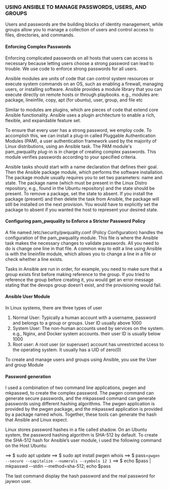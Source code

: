 ### USING ANSIBLE TO MANAGE PASSWORDS, USERS, AND GROUPS
Users and passwords are the building blocks of identity management, while groups allow you to manage a collection of users and control access to files, directories, and commands.

#### Enforcing Complex Passwords

Enforcing complicated passwords on all hosts that users can access is necessary because letting users choose a strong password can lead to trouble.
We use code to enforce strong passwords for all users.

Ansible modules are units of code that can control system resources or execute system commands on an OS, such as enabling a firewall, managing users, or installing software. Ansible provides a module library that you can execute directly on remote hosts or through playbooks.
e.g., modules are: package, lineinfile, copy, apt (for ubuntu), user, group, and file etc

Similar to modules are plugins, which are pieces of code that extend core Ansible functionality. Ansible uses a plugin architecture to enable a rich, flexible, and expandable feature set.

To ensure that every user has a strong password, we employ code. To accomplish this, we can install a plug-in called Pluggable Authentication Modules (PAM), a user authentication framework used by the majority of Linux distributions, using an Ansible task.
The PAM module's pam_pwquality plug-in is in charge of creating complex passwords. This module verifies passwords according to your specified criteria.

Ansible tasks should start with a name declaration that defines their goal. Then the Ansible package module, which performs the software installation. The package module usually requires you to set two parameters: name and state. The package name (which must be present in the Linux Distro repository, e.g., found in the Ubuntu repository) and the state should be present.
To remove a package, set the state to absent. If you install the package (present) and then delete the task from Ansible, the package will still be installed on the next provision. You would have to explicitly set the package to absent if you wanted the host to represent your desired state.

#### Configuring pam_pwquality to Enforce a Stricter Password Policy

A file named /etc/security/pwquality.conf (Policy Configuration) handles the configuration of the pam_pwquality module.
This file is where the Ansible task makes the necessary changes to validate passwords. All you need to do is change one line in that file. A common way to edit a line using Ansible is with the lineinfile module, which allows you to change a line in a file or check whether a line exists.



Tasks in Ansible are run in order, for example, you need to make sure that a group exists first before making reference to the group. If you tried to reference the group before creating it, you would get an error message stating that the devops group doesn’t exist, and the provisioning would fail.

#### Ansible User Module
In Linux systems, there are three types of user
1. Normal User: Typically a human account with a username, password and belongs to a group or groups. User ID usually above 1000
2. System User: The non-human accounts used by services on the system. e.g., Nginx, and Docker system accounts. their user ID is usually below 1000
3. Root user: A root user (or superuser) account has unrestricted access to the operating system. It usually has a UID of zero(0)

To create and manage users and groups using Ansible, you use the User and group Module

#### Password generation
I used a combination of two command line applications, pwgen and mkpasswd, to create the complex password. The pwgen command can generate secure passwords, and the mkpasswd command can generate passwords using different hashing algorithms. The pwgen application is provided by the pwgen package, and the mkpasswd application is provided by a package named whois. Together, these tools can generate the hash that Ansible and Linux expect.

Linux stores password hashes in a file called shadow. On an Ubuntu system, the password hashing algorithm is SHA-512 by default. To create the SHA-512 hash for Ansible’s user module, i used the following command on the Host Ubuntu:

==> $ sudo apt update
==> $ sudo apt install pwgen whois
==> $ pass=`pwgen --secure --capitalize --numerals --symbols 12 1`
==> $ echo $pass | mkpasswd --stdin --method=sha-512; echo $pass

The last command display the hash password and the real password for jaywon user.